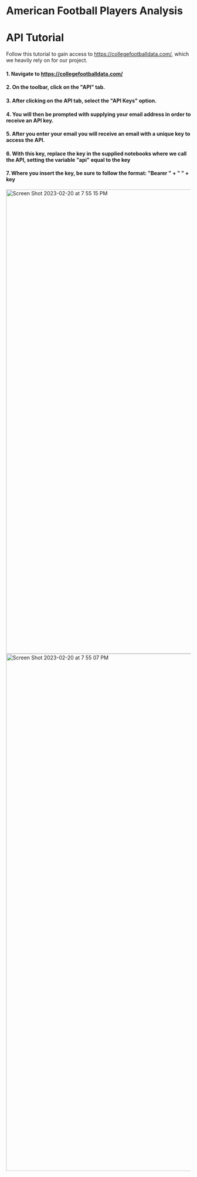 # American Football Players Analysis


# API Tutorial 

Follow this tutorial to gain access to https://collegefootballdata.com/, which we heavily rely on for our project. 

#### 1. Navigate to https://collegefootballdata.com/

#### 2. On the toolbar, click on the "API" tab.

#### 3. After clicking on the API tab, select the "API Keys" option.

#### 4. You will then be prompted with supplying your email address in order to receive an API key.

#### 5. After you enter your email you will receive an email with a unique key to access the API.

#### 6. With this key, replace the key in the supplied notebooks where we call the API, setting the variable "api" equal to the key

#### 7. Where you insert the key, be sure to follow the format: "Bearer " + " " + key 


<img width="1263" alt="Screen Shot 2023-02-20 at 7 55 15 PM" src="https://github.com/Tawfiq-MoonHacker/football/assets/54370347/a93aa63d-30c6-4ad9-94f2-628f2c5adec9">


<img width="1407" alt="Screen Shot 2023-02-20 at 7 55 07 PM" src="https://github.com/Tawfiq-MoonHacker/football/assets/54370347/90801755-78e5-4927-9c19-769c7846f9d6">

